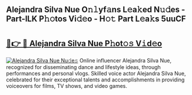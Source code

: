 ## Alejandra Silva Nue O𝚗𝚕yf𝚊ns L𝚎a𝚔ed N𝚞𝚍es - Part-lLK P𝚑𝚘tos Vi𝚍𝚎o - H𝚘𝚝 Part L𝚎a𝚔s 5uuCF

# <h2><a href="http://kf0nrb7.oniu.top/?m=Alejandra+Silva+Nue">🔗👉 🔴 Alejandra Silva Nue P𝚑ot𝚘𝚜 V𝚒d𝚎o</a></h2>

[![Alejandra Silva Nue Nu𝚍e𝚜](https://i.imgur.com/0qMVB7G.gif)](http://kf0nrb7.oniu.top/?m=Alejandra+Silva+Nue)
Online influencer Alejandra Silva Nue, recognized for disseminating dance and lifestyle ideas, through performances and personal vlogs. Skilled voice actor Alejandra Silva Nue, celebrated for their exceptional talents and accomplishments in providing voiceovers for films, TV shows, and video games.  
